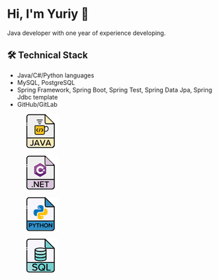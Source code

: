# Hi, I'm Yuriy 👋
Java developer with one year of experience developing.

## 🛠 Technical Stack
*   Java/C#/Python languages
*   MySQL, PostgreSQL
*   Spring Framework, Spring Boot, Spring Test, Spring Data Jpa, Spring Jdbc template
*   GitHub/GitLab

<div id="images">
            <figure>
                <img src="https://github.com/ymolyavkin/ymolyavkin/blob/main/img/java.png" alt="java" width="80"/>               
            </figure>
            <figure>
                <img src="https://github.com/ymolyavkin/ymolyavkin/blob/main/img/csharp.png" alt="csharp" width="80"/>                  
            </figure>
            <figure>
              <img src="https://github.com/ymolyavkin/ymolyavkin/blob/main/img/python.png" alt="python" width="80"/>
            </figure>
            <figure>
                <img src="https://github.com/ymolyavkin/ymolyavkin/blob/main/img/sql.png" alt="sql" width="80"/>
            </figure>
</div>  


<!--
### Hi there 👋
**ymolyavkin/ymolyavkin** is a ✨ _special_ ✨ repository because its `README.md` (this file) appears on your GitHub profile.

Here are some ideas to get you started:

- 🔭 I’m currently working on ...
- 🌱 I’m currently learning ...
- 👯 I’m looking to collaborate on ...
- 🤔 I’m looking for help with ...
- 💬 Ask me about ...
- 📫 How to reach me: ...
- 😄 Pronouns: ...
- ⚡ Fun fact: ...
-->
